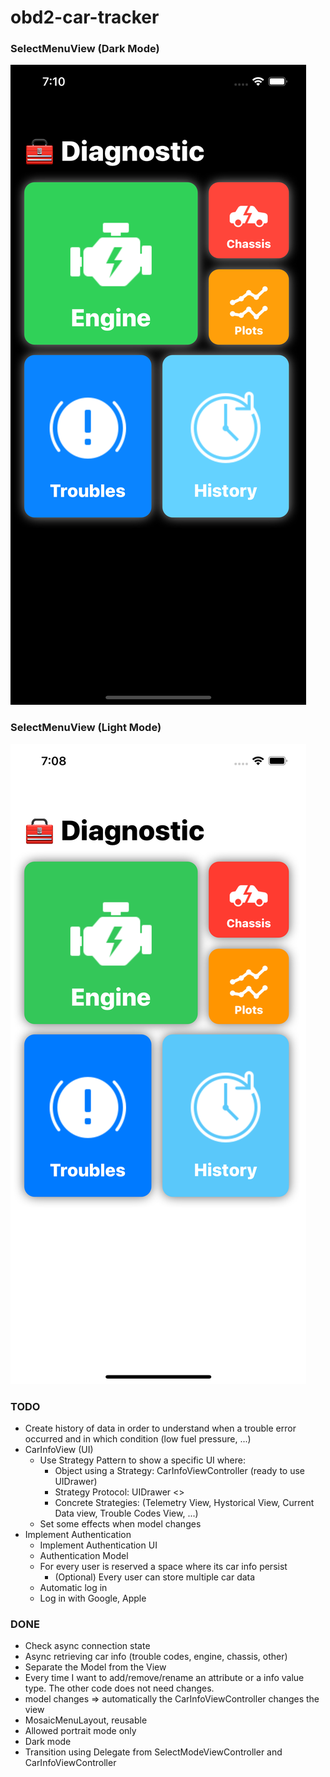 # obd2-car-tracker

### SelectMenuView (Dark Mode)
![alt text](https://github.com/marcomarinodev/obd2-car-tracker/blob/main/screenshots/menuDark.png?raw=true)

### SelectMenuView (Light Mode)
![alt text](https://github.com/marcomarinodev/obd2-car-tracker/blob/main/screenshots/menuLight.png?raw=true)

### TODO
- Create history of data in order to understand when a trouble error occurred and in which condition (low fuel pressure, ...)
- CarInfoView (UI)
     - Use Strategy Pattern to show a specific UI where:
        - Object using a Strategy: CarInfoViewController (ready to use UIDrawer)
        - Strategy Protocol: UIDrawer <<Protocol>>
        - Concrete Strategies: (Telemetry View, Hystorical View, Current Data view, Trouble Codes View, ...)  
     - Set some effects when model changes
- Implement Authentication
    - Implement Authentication UI
    - Authentication Model
    - For every user is reserved a space where its car info persist
        - (Optional) Every user can store multiple car data
    - Automatic log in  
    - Log in with Google, Apple

### DONE

- Check async connection state
- Async retrieving car info (trouble codes, engine, chassis, other)
- Separate the Model from the View
- Every time I want to add/remove/rename an attribute or a info value type. The other code does not need changes.
- model changes => automatically the CarInfoViewController changes the view
- MosaicMenuLayout, reusable
- Allowed portrait mode only
- Dark mode
- Transition using Delegate from SelectModeViewController and CarInfoViewController
